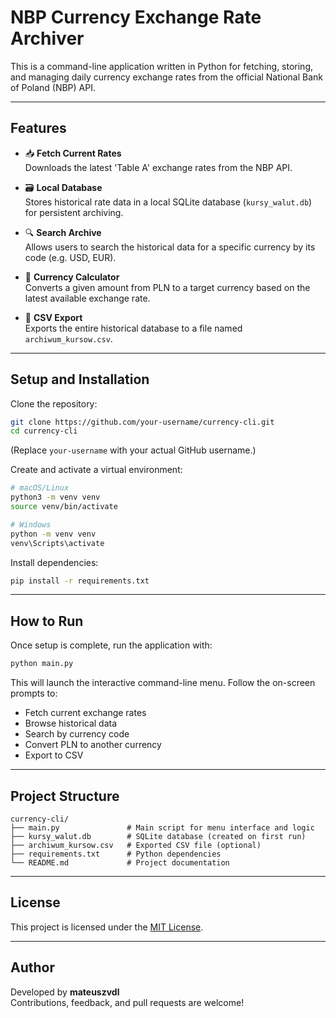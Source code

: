# NBP Currency Exchange Rate Archiver

This is a command-line application written in Python for fetching, storing, and managing daily currency exchange rates from the official National Bank of Poland (NBP) API.

---

## Features

- 📥 **Fetch Current Rates**  
  Downloads the latest 'Table A' exchange rates from the NBP API.

- 🗃️ **Local Database**  
  Stores historical rate data in a local SQLite database (`kursy_walut.db`) for persistent archiving.

- 🔍 **Search Archive**  
  Allows users to search the historical data for a specific currency by its code (e.g. USD, EUR).

- 💱 **Currency Calculator**  
  Converts a given amount from PLN to a target currency based on the latest available exchange rate.

- 📄 **CSV Export**  
  Exports the entire historical database to a file named `archiwum_kursow.csv`.

---

## Setup and Installation

Clone the repository:

```bash
git clone https://github.com/your-username/currency-cli.git
cd currency-cli
```

(Replace `your-username` with your actual GitHub username.)

Create and activate a virtual environment:

```bash
# macOS/Linux
python3 -m venv venv
source venv/bin/activate

# Windows
python -m venv venv
venv\Scripts\activate
```

Install dependencies:

```bash
pip install -r requirements.txt
```

---

## How to Run

Once setup is complete, run the application with:

```bash
python main.py
```

This will launch the interactive command-line menu. Follow the on-screen prompts to:

- Fetch current exchange rates
- Browse historical data
- Search by currency code
- Convert PLN to another currency
- Export to CSV

---

## Project Structure

```plaintext
currency-cli/
├── main.py               # Main script for menu interface and logic
├── kursy_walut.db        # SQLite database (created on first run)
├── archiwum_kursow.csv   # Exported CSV file (optional)
├── requirements.txt      # Python dependencies
└── README.md             # Project documentation
```

---

## License

This project is licensed under the [MIT License](LICENSE).

---

## Author

Developed by **mateuszvdl**  
Contributions, feedback, and pull requests are welcome!
